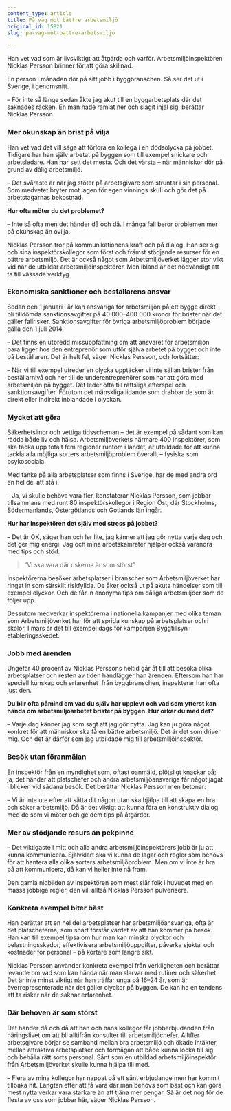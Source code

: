 ```yaml
---
content_type: article
title: På väg mot bättre arbetsmiljö
original_id: 15821
slug: pa-vag-mot-battre-arbetsmiljo

---
```


Han vet vad som är livsviktigt att åtgärda och varför. Arbetsmiljöinspektören Nicklas Persson brinner för att göra skillnad.

En person i månaden dör på sitt jobb i byggbranschen. Så ser det ut i Sverige, i genomsnitt.

– För inte så länge sedan åkte jag akut till en byggarbetsplats där det saknades räcken. En man hade ramlat ner och slagit ihjäl sig, berättar Nicklas Persson.

### Mer okunskap än brist på vilja

Han vet vad det vill säga att förlora en kollega i en dödsolycka på jobbet. Tidigare har han själv arbetat på byggen som till exempel snickare och arbetsledare. Han har sett det mesta. Och det värsta – när människor dör på grund av dålig arbetsmiljö.

– Det svåraste är när jag stöter på arbetsgivare som struntar i sin personal. Som medvetet bryter mot lagen för egen vinnings skull och gör det på arbetstagarnas bekostnad.

**Hur ofta möter du det problemet?**

– Inte så ofta men det händer då och då. I många fall beror problemen mer på okunskap än ovilja.

Nicklas Persson tror på kommunikationens kraft och på dialog. Han ser sig och sina inspektörskollegor som först och främst stödjande resurser för en bättre arbetsmiljö. Det är också något som Arbetsmiljöverket lägger stor vikt vid när de utbildar arbetsmiljöinspektörer. Men ibland är det nödvändigt att ta till vässade verktyg.

### **Ekonomiska sanktioner och beställarens ansvar**

Sedan den 1 januari i år kan ansvariga för arbetsmiljön på ett bygge direkt bli tilldömda sanktionsavgifter på 40 000–400 000 kronor för brister när det gäller fallrisker. Sanktionsavgifter för övriga arbetsmiljöproblem började gälla den 1 juli 2014.

– Det finns en utbredd missuppfattning om att ansvaret för arbetsmiljön bara ligger hos den entreprenör som utför själva arbetet på bygget och inte på beställaren. Det är helt fel, säger Nicklas Persson, och fortsätter:

– När vi till exempel utreder en olycka upptäcker vi inte sällan brister från beställarnivå och ner till de underentreprenörer som har att göra med arbetsmiljön på bygget. Det leder ofta till rättsliga efterspel och sanktionsavgifter. Förutom det mänskliga lidande som drabbar de som är direkt eller indirekt inblandade i olyckan.

### **Mycket att göra**

Säkerhetslinor och vettiga tidsscheman – det är exempel på sådant som kan rädda både liv och hälsa. Arbetsmiljöverkets närmare 400 inspektörer, som ska täcka upp totalt fem regioner runtom i landet, är utbildade för att kunna tackla alla möjliga sorters arbetsmiljöproblem överallt – fysiska som psykosociala.

Med tanke på alla arbetsplatser som finns i Sverige, har de med andra ord en hel del att stå i.

– Ja, vi skulle behöva vara fler, konstaterar Nicklas Persson, som jobbar tillsammans med runt 80 inspektörskollegor i Region Öst, där Stockholms, Södermanlands, Östergötlands och Gotlands län ingår.

**Hur har inspektören det själv med stress på jobbet?**

– Det är OK, säger han och ler lite, jag känner att jag gör nytta varje dag och det ger mig energi. Jag och mina arbetskamrater hjälper också varandra med tips och stöd.

> “Vi ska vara där riskerna är som störst”

Inspektörerna besöker arbetsplatser i branscher som Arbetsmiljöverket har ringat in som särskilt riskfyllda. De åker också ut på akuta händelser som till exempel olyckor. Och de får in anonyma tips om dåliga arbetsmiljöer som de följer upp.

Dessutom medverkar inspektörerna i nationella kampanjer med olika teman som Arbetsmiljöverket har för att sprida kunskap på arbetsplatser och i skolor. I mars är det till exempel dags för kampanjen Byggtillsyn i etableringsskedet.

### **Jobb med ärenden**

Ungefär 40 procent av Nicklas Perssons heltid går åt till att besöka olika arbetsplatser och resten av tiden handlägger han ärenden. Eftersom han har speciell kunskap och erfarenhet  från byggbranschen, inspekterar han ofta just den.

**Du blir ofta påmind om vad du själv har upplevt och vad som ytterst kan hända om arbetsmiljöarbetet brister på byggen. Hur orkar du med det?**

– Varje dag känner jag som sagt att jag gör nytta. Jag kan ju göra något konkret för att människor ska få en bättre arbetsmiljö. Det är det som driver mig. Och det är därför som jag utbildade mig till arbetsmiljöinspektör.

### **Besök utan föranmälan**

En inspektör från en myndighet som, oftast oanmäld, plötsligt knackar på; ja, det händer att platschefer och andra arbetsmiljöansvariga får något jagat i blicken vid sådana besök. Det berättar Nicklas Persson men betonar:

– Vi är inte ute efter att sätta dit någon utan ska hjälpa till att skapa en bra och säker arbetsmiljö. Då är det viktigt att kunna föra en konstruktiv dialog med de som vi möter och ge dem tips på åtgärder.

### **Mer av stödjande resurs än pekpinne**

– Det viktigaste i mitt och alla andra arbetsmiljöinspektörers jobb är ju att kunna kommunicera. Självklart ska vi kunna de lagar och regler som behövs för att hantera alla olika sorters arbetsmiljöproblem. Men om vi inte är bra på att kommunicera, då kan vi heller inte nå fram.

Den gamla nidbilden av inspektören som mest slår folk i huvudet med en massa jobbiga regler, den vill alltså Nicklas Persson pulverisera.

### **Konkreta exempel biter bäst**

Han berättar att en hel del arbetsplatser har arbetsmiljöansvariga, ofta är det platscheferna, som snart förstår värdet av att han kommer på besök. Han kan till exempel tipsa om hur man kan minska olyckor och belastningsskador, effektivisera arbetsmiljöuppgifter, påverka sjuktal och kostnader för personal – på kortare som längre sikt.

Nicklas Persson använder konkreta exempel från verkligheten och berättar levande om vad som kan hända när man slarvar med rutiner och säkerhet. Det är inte minst viktigt när han träffar unga på 16–24 år, som är överrepresenterade när det gäller olyckor på byggen. De kan ha en tendens att ta risker när de saknar erfarenhet.

### **Där behoven är som störst**

Det händer då och då att han och hans kollegor får jobberbjudanden från näringslivet om att bli alltifrån konsulter till arbetsmiljöchefer. Alltfler arbetsgivare börjar se samband mellan bra arbetsmiljö och ökade intäkter, mellan attraktiva arbetsplatser och förmågan att både kunna locka till sig och behålla rätt sorts personal. Sånt som en utbildad arbetsmiljöinspektör från Arbetsmiljöverket skulle kunna hjälpa till med.

– Flera av mina kollegor har nappat på ett sånt erbjudande men har kommit tillbaka hit. Längtan efter att få vara där man behövs som bäst och kan göra mest nytta verkar vara starkare än att tjäna mer pengar. Så är det nog för de flesta av oss som jobbar här, säger Nicklas Persson.

